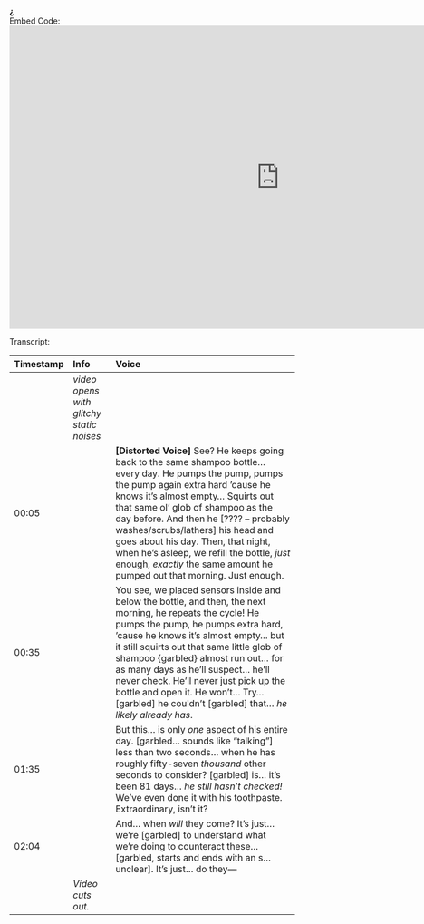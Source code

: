 **¿**  
Embed Code: <iframe width="951" height="535" src="https://www.youtube.com/embed/GX4GHAtnwzo?list=PL4xmbgoceX7WgcjH-XnexPRTKiQYJ2k-p" title="¿" frameborder="0" allow="accelerometer; autoplay; clipboard-write; encrypted-media; gyroscope; picture-in-picture; web-share" referrerpolicy="strict-origin-when-cross-origin" allowfullscreen></iframe>

Transcript:

| Timestamp | Info                                     | Voice                                                                                                                                                                                                                                                                                                                                                                                                                                                                     |
|:----------|:-----------------------------------------|:--------------------------------------------------------------------------------------------------------------------------------------------------------------------------------------------------------------------------------------------------------------------------------------------------------------------------------------------------------------------------------------------------------------------------------------------------------------------------|
|           | *video opens with glitchy static noises* |                                                                                                                                                                                                                                                                                                                                                                                                                                                                           |
| 00:05     |                                          | **[Distorted Voice]** See? He keeps going back to the same shampoo bottle… every day. He pumps the pump, pumps the pump again extra hard ’cause he knows it’s almost empty… Squirts out that same ol’ glob of shampoo as the day before. And then he [???? – probably washes/scrubs/lathers] his head and goes about his day. Then, that night, when he’s asleep, we refill the bottle, *just* enough, *exactly* the same amount he pumped out that morning. Just enough. |
| 00:35     |                                          | You see, we placed sensors inside and below the bottle, and then, the next morning, he repeats the cycle! He pumps the pump, he pumps extra hard, ’cause he knows it’s almost empty… but it still squirts out that same little glob of shampoo {garbled} almost run out… for as many days as he’ll suspect… he’ll never check. He’ll never just pick up the bottle and open it. He won’t… Try… [garbled] he couldn’t [garbled] that… *he likely already has*.             |
| 01:35     |                                          | But this… is only *one* aspect of his entire day. [garbled… sounds like “talking”] less than two seconds… when he has roughly fifty-seven *thousand* other seconds to consider? [garbled] is… it’s been 81 days… *he still hasn’t checked!* We’ve even done it with his toothpaste. Extraordinary, isn’t it?                                                                                                                                                              |
| 02:04     |                                          | And… when *will* they come? It’s just… we’re [garbled] to understand what we’re doing to counteract these… [garbled, starts and ends with an s… unclear]. It’s just… do they—                                                                                                                                                                                                                                                                                             |
|           | *Video cuts out.*                        |                                                                                                                                                                                                                                                                                                                                                                                                                                                                           |